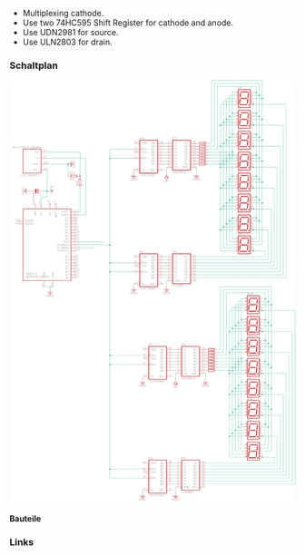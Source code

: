 - Multiplexing cathode.
- Use two 74HC595 Shift Register for cathode and anode.
- Use UDN2981 for source.
- Use ULN2803 for drain.
 
 ### Schaltplan
 ![Schaltplan](./schaltplan.png)
 
 #### Bauteile
 
 ### Links
 
